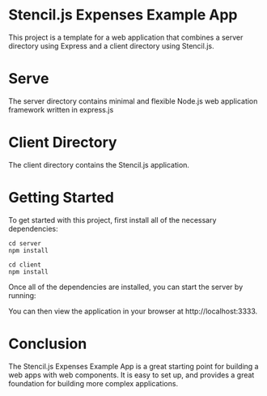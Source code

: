 # Stencil.js Expenses Example App

This project is a template for a web application that combines a server directory using Express and a client directory using Stencil.js.

# Serve

The server directory contains minimal and flexible Node.js web application framework written in express.js

# Client Directory

The client directory contains the Stencil.js application.

# Getting Started

To get started with this project, first install all of the necessary dependencies:

```
cd server
npm install
```

```
cd client
npm install
```

Once all of the dependencies are installed, you can start the server by running:


You can then view the application in your browser at http://localhost:3333.

# Conclusion

The Stencil.js Expenses Example App is a great starting point for building a web apps with web components. It is easy to set up, and provides a great foundation for building more complex applications.